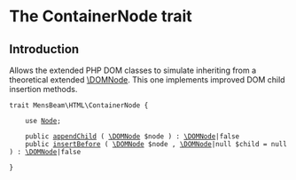 # The ContainerNode trait #

## Introduction ##

Allows the extended PHP DOM classes to simulate inheriting from a theoretical extended [\DOMNode](https://www.php.net/manual/en/class.domnode.php). This one implements improved DOM child insertion methods.

<pre><code class="php">trait MensBeam\HTML\ContainerNode {

    use <a href="../Node/index.html">Node</a>;

    public <a href="appendChild.html">appendChild</a> ( <a href="https://www.php.net/manual/en/class.domnode.php">\DOMNode</a> $node ) : <a href="https://www.php.net/manual/en/class.domnode.php">\DOMNode</a>|false
    public <a href="insertBefore.html">insertBefore</a> ( <a href="https://www.php.net/manual/en/class.domnode.php">\DOMNode</a> $node , <a href="https://www.php.net/manual/en/class.domnode.php">\DOMNode</a>|null $child = null ) : <a href="https://www.php.net/manual/en/class.domnode.php">\DOMNode</a>|false

}</code></pre>